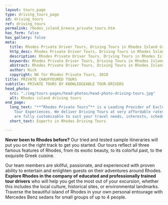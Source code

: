```yaml
---
layout: tours_page
type: driving_tours_page
id: driving_tours
ref: driving_tours
permalink: rhodes_island_Greece_private_tours.htm
has_form: false
has_gallery: false
meta:
  title: Rhodes Private Driver Tours, Driving Tours in Rhodes Island Greece
  http_desc: Rhodes Private Driver Tours, Driving Tours in Rhodes Island Greece
  description: Rhodes Private Driver Tours, Driving Tours in Rhodes Island Greece
  keywords: Rhodes Private Driver Tours, Driving Tours in Rhodes Island Greece
  abstract: Rhodes Private Driver Tours, Driving Tours in Rhodes Island Greece
  author: Nick
  copyright: NK for Rhodes Private Tours, 2018
title: PRIVATE CHAUFFEURED TOURS
subtitle: PRIVATE TOURS BY KNOWLEDGEABLE TOUR-DRIVERS
head_photo:
  src: "./img/tours-pages/head-photos/head-photo-driving-tours.jpg"
  alt: Rhodes island driving tours
end_page:
  long_text: "**“Rhodes Private Tours”** is a Leading Provider of Exclusive and Personalized
    Tour Experiences. We deliver Driving Tours at very affordable rates. All our tours
    are fully customizable to suit your travel needs, interests, schedules, and dates."
  short_text: Experts in Rhodes Driving Tours

---
```

**Never been to Rhodes before?** Our tried and tested sample itineraries will put you on the right track to get you started. Our tours reflect all three famous features of Rhodes, from its exotic beauty, to its colorful past, to the exquisite Greek cuisine.

Our team members are skillful, passionate, and experienced with proven ability to entertain and enlighten guests on their adventures around Rhodes.  **Explore Rhodes in the company of** **educated and professionally trained** **tour drivers** who will help you get the most out of your excursion, whether this includes the local culture, historical sites, or environmental landmarks.   Traverse the beautiful island of Rhodes in your own personal entourage with Mercedes Benz sedans for small groups of up to 4 people.